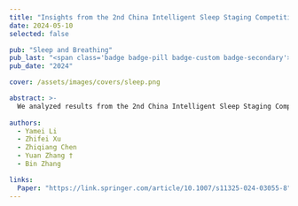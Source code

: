 ```yaml
---
title: "Insights from the 2nd China Intelligent Sleep Staging Competition"
date: 2024-05-10
selected: false

pub: "Sleep and Breathing"
pub_last: "<span class='badge badge-pill badge-custom badge-secondary'>Journal</span>"
pub_date: "2024"

cover: /assets/images/covers/sleep.png

abstract: >-
  We analyzed results from the 2nd China Intelligent Sleep Staging Competition, showing that AI achieves rapid (≤5 min) and high-accuracy sleep staging (up to 88.9%), but faces challenges in N1 classification, stage transitions, and inter-subject variability.
  
authors:
  - Yamei Li
  - Zhifei Xu
  - Zhiqiang Chen
  - Yuan Zhang †
  - Bin Zhang

links:
  Paper: "https://link.springer.com/article/10.1007/s11325-024-03055-8"
---
```

